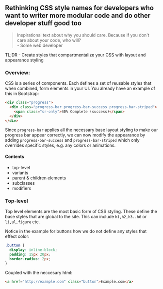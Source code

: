## Rethinking CSS style names for developers who want to writer more modular code and do other developer stuff good too

> Inspirational text about why you should care. Because if you don't care about your code, who will?  
> \- Some web developer

TL;DR - Create styles that compartmentalize your CSS with layout and appearance styling

### Overview:  

CSS is a series of components. Each defines a set of reusable styles that when combined, form elements in your UI. You already have an example of this in Bootstrap:

```html
<div class="progress">
  <div class="progress-bar progress-bar-success progress-bar-striped">
    <span class="sr-only">40% Complete (success)</span>
  </div>
</div>
```

Since `progress-bar` applies all the necessary base layout styling to make our progress bar appear correctly, we can now modify the appearance by adding `progress-bar-success` and `progress-bar-striped` which only overrides specific styles, e.g. any colors or animations.

#### Contents

- top-level 
- variants
- parent & children elements
- subclasses
- modifiers

### Top-level

Top level elements are the most basic form of CSS styling. These define the base styles that are global to the site. This can include `h1,h2,h3..h6` or `li,ul,figure` etc.

Notice in the example for buttons how we do not define any styles that effect color:
```css
.button {
  display: inline-block;
  padding: 15px 20px;
  border-radius: 2px;
}
```
Coupled with the neccesary html:
```html
<a href="http://example.com" class="button">Example.com</a>
```
